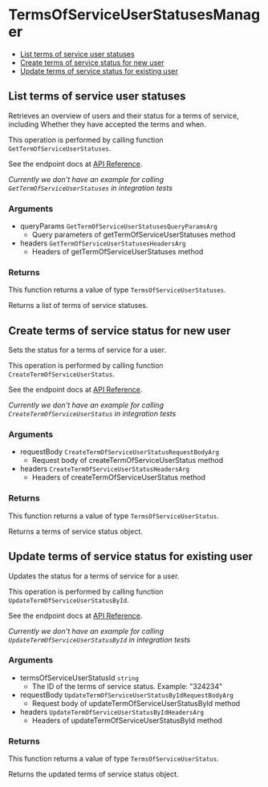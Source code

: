 # TermsOfServiceUserStatusesManager


- [List terms of service user statuses](#list-terms-of-service-user-statuses)
- [Create terms of service status for new user](#create-terms-of-service-status-for-new-user)
- [Update terms of service status for existing user](#update-terms-of-service-status-for-existing-user)

## List terms of service user statuses

Retrieves an overview of users and their status for a
terms of service, including Whether they have accepted
the terms and when.

This operation is performed by calling function `GetTermOfServiceUserStatuses`.

See the endpoint docs at
[API Reference](https://developer.box.com/reference/get-terms-of-service-user-statuses/).

*Currently we don't have an example for calling `GetTermOfServiceUserStatuses` in integration tests*

### Arguments

- queryParams `GetTermOfServiceUserStatusesQueryParamsArg`
  - Query parameters of getTermOfServiceUserStatuses method
- headers `GetTermOfServiceUserStatusesHeadersArg`
  - Headers of getTermOfServiceUserStatuses method


### Returns

This function returns a value of type `TermsOfServiceUserStatuses`.

Returns a list of terms of service statuses.


## Create terms of service status for new user

Sets the status for a terms of service for a user.

This operation is performed by calling function `CreateTermOfServiceUserStatus`.

See the endpoint docs at
[API Reference](https://developer.box.com/reference/post-terms-of-service-user-statuses/).

*Currently we don't have an example for calling `CreateTermOfServiceUserStatus` in integration tests*

### Arguments

- requestBody `CreateTermOfServiceUserStatusRequestBodyArg`
  - Request body of createTermOfServiceUserStatus method
- headers `CreateTermOfServiceUserStatusHeadersArg`
  - Headers of createTermOfServiceUserStatus method


### Returns

This function returns a value of type `TermsOfServiceUserStatus`.

Returns a terms of service status object.


## Update terms of service status for existing user

Updates the status for a terms of service for a user.

This operation is performed by calling function `UpdateTermOfServiceUserStatusById`.

See the endpoint docs at
[API Reference](https://developer.box.com/reference/put-terms-of-service-user-statuses-id/).

*Currently we don't have an example for calling `UpdateTermOfServiceUserStatusById` in integration tests*

### Arguments

- termsOfServiceUserStatusId `string`
  - The ID of the terms of service status. Example: "324234"
- requestBody `UpdateTermOfServiceUserStatusByIdRequestBodyArg`
  - Request body of updateTermOfServiceUserStatusById method
- headers `UpdateTermOfServiceUserStatusByIdHeadersArg`
  - Headers of updateTermOfServiceUserStatusById method


### Returns

This function returns a value of type `TermsOfServiceUserStatus`.

Returns the updated terms of service status object.


